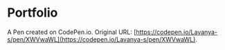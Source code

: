 # Portfolio

A Pen created on CodePen.io. Original URL: [https://codepen.io/Lavanya-s/pen/XWVwaWL](https://codepen.io/Lavanya-s/pen/XWVwaWL).

